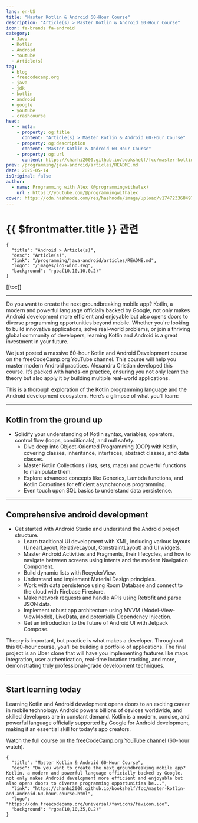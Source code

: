 ```yaml
---
lang: en-US
title: "Master Kotlin & Android 60-Hour Course"
description: "Article(s) > Master Kotlin & Android 60-Hour Course"
icon: fa-brands fa-android
category:
  - Java
  - Kotlin
  - Android
  - Youtube
  - Article(s)
tag:
  - blog
  - freecodecamp.org
  - java
  - jdk
  - kotlin
  - android
  - google
  - youtube
  - crashcourse
head:
  - - meta:
    - property: og:title
      content: "Article(s) > Master Kotlin & Android 60-Hour Course"
    - property: og:description
      content: "Master Kotlin & Android 60-Hour Course"
    - property: og:url
      content: https://chanhi2000.github.io/bookshelf/fcc/master-kotlin-and-android-60-hour-course.html
prev: /programming/java-android/articles/README.md
date: 2025-05-14
isOriginal: false
author:
  - name: Programming with Alex (@programmingwithalex)
    url : https://youtube.com/@programmingwithalex
cover: https://cdn.hashnode.com/res/hashnode/image/upload/v1747233684976/019ffd11-b74c-437d-815f-857ab3465317.png
---
```


# {{ $frontmatter.title }} 관련

```component VPCard
{
  "title": "Android > Article(s)",
  "desc": "Article(s)",
  "link": "/programming/java-android/articles/README.md",
  "logo": "/images/ico-wind.svg",
  "background": "rgba(10,10,10,0.2)"
}
```

[[toc]]

---

<SiteInfo
  name="Master Kotlin & Android 60-Hour Course"
  desc="Do you want to create the next groundbreaking mobile app? Kotlin, a modern and powerful language officially backed by Google, not only makes Android development more efficient and enjoyable but also opens doors to diverse programming opportunities be..."
  url="https://freecodecamp.org/news/master-kotlin-and-android-60-hour-course"
  logo="https://cdn.freecodecamp.org/universal/favicons/favicon.ico"
  preview="https://cdn.hashnode.com/res/hashnode/image/upload/v1747233684976/019ffd11-b74c-437d-815f-857ab3465317.png"/>

Do you want to create the next groundbreaking mobile app? Kotlin, a modern and powerful language officially backed by Google, not only makes Android development more efficient and enjoyable but also opens doors to diverse programming opportunities beyond mobile. Whether you're looking to build innovative applications, solve real-world problems, or join a thriving global community of developers, learning Kotlin and Android is a great investment in your future.

We just posted a massive 60-hour Kotlin and Android Development course on the freeCodeCamp.org YouTube channel. This course will help you master modern Android practices. Alexandru Cristian developed this course. It’s packed with hands-on practice, ensuring you not only learn the theory but also apply it by building multiple real-world applications.

This is a thorough exploration of the Kotlin programming language and the Android development ecosystem. Here’s a glimpse of what you’ll learn:

---

## Kotlin from the ground up

- Solidify your understanding of Kotlin syntax, variables, operators, control flow (loops, conditionals), and null safety.
  - Dive deep into Object-Oriented Programming (OOP) with Kotlin, covering classes, inheritance, interfaces, abstract classes, and data classes.
  - Master Kotlin Collections (lists, sets, maps) and powerful functions to manipulate them.
  - Explore advanced concepts like Generics, Lambda functions, and Kotlin Coroutines for efficient asynchronous programming.
  - Even touch upon SQL basics to understand data persistence.

---

## Comprehensive android development

- Get started with Android Studio and understand the Android project structure.
  - Learn traditional UI development with XML, including various layouts (LinearLayout, RelativeLayout, ConstraintLayout) and UI widgets.
  - Master Android Activities and Fragments, their lifecycles, and how to navigate between screens using Intents and the modern Navigation Component.
  - Build dynamic lists with RecyclerView.
  - Understand and implement Material Design principles.
  - Work with data persistence using Room Database and connect to the cloud with Firebase Firestore.
  - Make network requests and handle APIs using Retrofit and parse JSON data.
  - Implement robust app architecture using MVVM (Model-View-ViewModel), LiveData, and potentially Dependency Injection.
  - Get an introduction to the future of Android UI with Jetpack Compose.

Theory is important, but practice is what makes a developer. Throughout this 60-hour course, you'll be building a portfolio of applications. The final project is an Uber clone that will have you implementing features like maps integration, user authentication, real-time location tracking, and more, demonstrating truly professional-grade development techniques.

---

## Start learning today

Learning Kotlin and Android development opens doors to an exciting career in mobile technology. Android powers billions of devices worldwide, and skilled developers are in constant demand. Kotlin is a modern, concise, and powerful language officially supported by Google for Android development, making it an essential skill for today's app creators.

Watch the full course on [<VPIcon icon="fa-brands fa-youtube"/>the freeCodeCamp.org YouTube channel](https://youtu.be/blKkRoZPxLc) (60-hour watch).

<VidStack src="youtube/blKkRoZPxLc" />

<!-- TODO: add ARTICLE CARD -->
```component VPCard
{
  "title": "Master Kotlin & Android 60-Hour Course",
  "desc": "Do you want to create the next groundbreaking mobile app? Kotlin, a modern and powerful language officially backed by Google, not only makes Android development more efficient and enjoyable but also opens doors to diverse programming opportunities be...",
  "link": "https://chanhi2000.github.io/bookshelf/fcc/master-kotlin-and-android-60-hour-course.html",
  "logo": "https://cdn.freecodecamp.org/universal/favicons/favicon.ico",
  "background": "rgba(10,10,35,0.2)"
}
```
